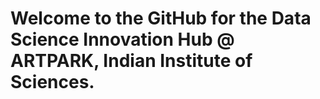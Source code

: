 # Welcome to the GitHub for the Data Science Innovation Hub @ ARTPARK, Indian Institute of Sciences.
